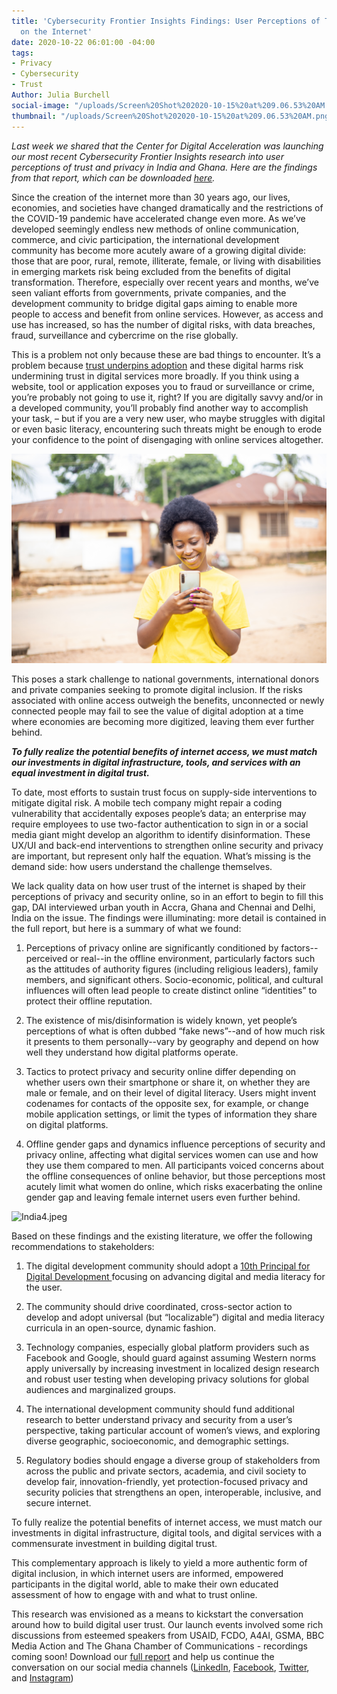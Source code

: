 ```yaml
---
title: 'Cybersecurity Frontier Insights Findings: User Perceptions of Trust and Privacy
  on the Internet'
date: 2020-10-22 06:01:00 -04:00
tags:
- Privacy
- Cybersecurity
- Trust
Author: Julia Burchell
social-image: "/uploads/Screen%20Shot%202020-10-15%20at%209.06.53%20AM.png"
thumbnail: "/uploads/Screen%20Shot%202020-10-15%20at%209.06.53%20AM.png"
---
```


*Last week we shared that the Center for Digital Acceleration was launching our most recent Cybersecurity Frontier Insights research into user perceptions of trust and privacy in India and Ghana. Here are the findings from that report, which can be downloaded [here](https://www.dai.com/fi-cyber-user-trust.pdf).*

Since the creation of the internet more than 30 years ago, our lives, economies, and societies have changed dramatically and the restrictions of the COVID-19 pandemic have accelerated change even more. As we’ve developed seemingly endless new methods of online communication, commerce, and civic participation, the international development community has become more acutely aware of a growing digital divide: those that are poor, rural, remote, illiterate, female, or living with disabilities in emerging markets risk being excluded from the benefits of digital transformation. Therefore, especially over recent years and months, we’ve seen valiant efforts from governments, private companies, and the development community to bridge digital gaps aiming to enable more people to access and benefit from online services. However, as access and use has increased, so has the number of digital risks, with data breaches, fraud, surveillance and cybercrime on the rise globally.

<!--more-->

This is a problem not only because these are bad things to encounter. It’s a problem because [trust underpins adoption](https://www.dai.com/cda-cybersecurity.pdf) and these digital harms risk undermining trust in digital services more broadly. If you think using a website, tool or application exposes you to fraud or surveillance or crime, you’re probably not going to use it, right? If you are digitally savvy and/or in a developed community, you’ll probably find another way to accomplish your task, – but if you are a very new user, who maybe struggles with digital or even basic literacy, encountering such threats might be enough to erode your confidence to the point of disengaging with online services altogether.

![Ghana4.jpeg](/uploads/Ghana4.jpeg)

This poses a stark challenge to national governments, international donors and private companies seeking to promote digital inclusion. If the risks associated with online access outweigh the benefits, unconnected or newly connected people may fail to see the value of digital adoption at a time where economies are becoming more digitized, leaving them ever further behind.

***To fully realize the potential benefits of internet access, we must match our investments in digital infrastructure, tools, and services with an equal investment in digital trust.***

To date, most efforts to sustain trust focus on supply-side interventions to mitigate digital risk. A mobile tech company might repair a coding vulnerability that accidentally exposes people’s data; an enterprise may require employees to use two-factor authentication to sign in or a social media giant might develop an algorithm to identify disinformation. These UX/UI and back-end interventions to strengthen online security and privacy are important, but represent only half the equation. What’s missing is the demand side: how users understand the challenge themselves.

We lack quality data on how user trust of the internet is shaped by their perceptions of privacy and security online, so in an effort to begin to fill this gap, DAI interviewed urban youth in Accra, Ghana and Chennai and Delhi, India on the issue. The findings were illuminating: more detail is contained in the full report, but here is a summary of what we found:

1. Perceptions of privacy online are significantly conditioned by factors--perceived or real--in the offline environment, particularly factors such as the attitudes of authority figures (including religious leaders), family members, and significant others. Socio-economic, political, and cultural influences will often lead people to create distinct online “identities” to protect their offline reputation.

2. The existence of mis/disinformation is widely known, yet people’s perceptions of what is often dubbed “fake news”--and of how much risk it presents to them personally--vary by geography and depend on how well they understand how digital platforms operate.

3. Tactics to protect privacy and security online differ depending on whether users own their smartphone or share it, on whether they are male or female, and on their level of digital literacy. Users might invent codenames for contacts of the opposite sex, for example, or change mobile application settings, or limit the types of information they share on digital platforms.

4. Offline gender gaps and dynamics influence perceptions of security and privacy online, affecting what digital services women can use and how they use them compared to men. All participants voiced concerns about the offline consequences of online behavior, but those perceptions most acutely limit what women do online, which risks exacerbating the online gender gap and leaving female internet users even further behind.

![India4.jpeg](/uploads/India4.jpeg)

Based on these findings and the existing literature, we offer the following recommendations to stakeholders:

1. The digital development community should adopt a [10th Principal for Digital Development ](https://dai-global-digital.com/the-missing-digital-principle-educate-the-user.html)focusing on advancing digital and media literacy for the user.

2. The community should drive coordinated, cross-sector action to develop and adopt universal (but “localizable”) digital and media literacy curricula in an open-source, dynamic fashion.

3. Technology companies, especially global platform providers such as Facebook and Google, should guard against assuming Western norms apply universally by increasing investment in localized design research and robust user testing when developing privacy solutions for global audiences and marginalized groups.

4. The international development community should fund additional research to better understand privacy and security from a user’s perspective, taking particular account of women’s views, and exploring diverse geographic, socioeconomic, and demographic settings.

5. Regulatory bodies should engage a diverse group of stakeholders from across the public and private sectors, academia, and civil society to develop fair, innovation-friendly, yet protection-focused privacy and security policies that strengthens an open, interoperable, inclusive, and secure internet.

To fully realize the potential benefits of internet access, we must match our investments in digital infrastructure, digital tools, and digital services with a commensurate investment in building digital trust.

This complementary approach is likely to yield a more authentic form of digital inclusion, in which internet users are informed, empowered participants in the digital world, able to make their own educated assessment of how to engage with and what to trust online.

This research was envisioned as a means to kickstart the conversation around how to build digital user trust. Our launch events involved some rich discussions from esteemed speakers from USAID, FCDO, A4AI, GSMA, BBC Media Action and The Ghana Chamber of Communications - recordings coming soon! Download our [full report](https://www.dai.com/fi-cyber-user-trust.pdf) and help us continue the conversation on our social media channels ([LinkedIn](https://www.dai.com/fi-cyber-user-trust.pdf), [Facebook](https://www.facebook.com/DAIGlobal/), [Twitter](https://twitter.com/daiglobal), and [Instagram](https://www.instagram.com/daiglobal/))